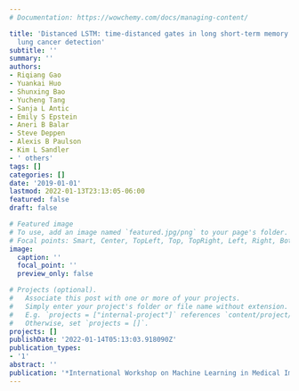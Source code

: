 ```yaml
---
# Documentation: https://wowchemy.com/docs/managing-content/

title: 'Distanced LSTM: time-distanced gates in long short-term memory models for
  lung cancer detection'
subtitle: ''
summary: ''
authors:
- Riqiang Gao
- Yuankai Huo
- Shunxing Bao
- Yucheng Tang
- Sanja L Antic
- Emily S Epstein
- Aneri B Balar
- Steve Deppen
- Alexis B Paulson
- Kim L Sandler
- ' others'
tags: []
categories: []
date: '2019-01-01'
lastmod: 2022-01-13T23:13:05-06:00
featured: false
draft: false

# Featured image
# To use, add an image named `featured.jpg/png` to your page's folder.
# Focal points: Smart, Center, TopLeft, Top, TopRight, Left, Right, BottomLeft, Bottom, BottomRight.
image:
  caption: ''
  focal_point: ''
  preview_only: false

# Projects (optional).
#   Associate this post with one or more of your projects.
#   Simply enter your project's folder or file name without extension.
#   E.g. `projects = ["internal-project"]` references `content/project/deep-learning/index.md`.
#   Otherwise, set `projects = []`.
projects: []
publishDate: '2022-01-14T05:13:03.918090Z'
publication_types:
- '1'
abstract: ''
publication: '*International Workshop on Machine Learning in Medical Imaging*'
---
```

